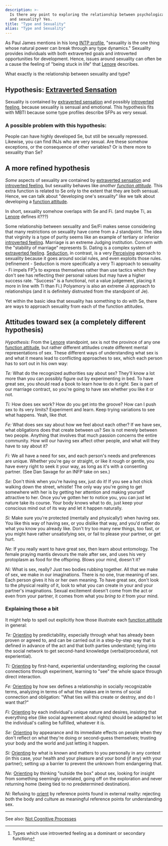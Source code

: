 ```yaml
---
description: >-
  Is there any point to exploring the relationship between psychological type
  and sexuality? Yes.
title: "Type and Sexuality"
alias: "Type and Sexuality"
---
```


As Paul James mentions in his long [INTP profile](https://web.archive.org/web/20071014043748/http://www.intp.org/intprofile.html), "sexuality is the one thing whose natural power can break through any type dynamics." Sexuality provides individuals with both extraverted goals and introverted opportunities for development. Hence, issues around sexuality can often be a cause the feeling of "being stuck in life" that [Lenore](/wiki/people-and-systems/lenore-thomson) describes.

What exactly is the relationship between sexuality and type?

## Hypothesis: [Extraverted Sensation](/wiki/function-attitude/attitudes/extraverted-sensing)

Sexuality is contained by [extraverted sensation](/wiki/function-attitude/attitudes/extraverted-sensing) and possibly [introverted feeling](/wiki/function-attitude/attitudes/introverted-feeling), because sexuality is sensual and emotional. This hypothesis fits with MBTI because some type profiles describe SFPs as very sexual.

### **A possible problem with this hypothesis:**

People can have highly developed Se, but still be sexually repressed. Likewise, you can find INJs who are very sexual. Are these somehow exceptions, or the consequence of other variables? Or is there more to sexuality than Se?

## A more refined hypothesis

_Some_ aspects of sexuality are contained by [extraverted sensation](/wiki/function-attitude/attitudes/extraverted-sensing) and [introverted feeling](/wiki/function-attitude/attitudes/introverted-feeling), but sexuality behaves like _another_ [_function attitude_](/wiki/fundamentals/function-attitude). This extra function is related to Se only to the extent that they are both sensual. Hence, we can talk about "developing one's sexuality" like we talk about developing a [function attitude](/wiki/fundamentals/function-attitude).

In short, sexuality somehow overlaps with Se and Fi. (and maybe Ti, as [Lenore](/wiki/people-and-systems/lenore-thomson) defines it???)

Some relationship between sexuality and Se/Fi makes sense considering that many restrictions on sexuality have come from a J standpoint. The idea that virginity is a type of purity seems like an example of tertiary or inferior [introverted feeling](/wiki/function-attitude/attitudes/introverted-feeling). Marriage is an extreme Judging institution. Concern with the "stability of marriage" represents Si. Dating is a complex system of [extraverted feeling](/wiki/function-attitude/attitudes/extraverted-feeling). [Seduction](/wiki/seduction), in contrast, is a very [Perceiving](/wiki/function-attitude/functions/perception) approach to sexuality because it goes around social rules, and even exploits those rules. (refinement - Seduction is more specifically a very Ti approach to sexuality - Fi impels FP[^1]s to express themselves rather than use tactics which they don't see has reflecting their personal values but may have a higher success rate. "Success" is a functional, not a value judgement, placing it more in line with Ti than Fi.) Polyamory is also an extreme Ji approach to relationships (and it is definitely distrusted from the standpoint of Je).

Yet within the basic idea that sexuality has something to do with Se, there are ways to approach sexuality from each of the function attitudes.

## Attitudes toward sex (a completely different hypothesis)

_Hypothesis:_ From the [Lenore](/wiki/people-and-systems/lenore-thomson) standpoint, sex is not the province of any one [function attitude](/wiki/fundamentals/function-attitude), but rather different attitudes create different mental representations of sex. These different ways of understanding what sex is and what it means lead to conflicting approaches to sex, which each person has to sort out in his own way:

_Te:_ What do the recognized authorities say about sex? They'll know a lot more than you can possibly figure out by experimenting in bed. To have great sex, you should read a book to learn how to do it _right._ Sex is part of our marriage contract, so you're going to have sex whether you like it or not.

_Ti:_ How does sex work? How do you get into the groove? How can I push sex to its very limits? Experiment and learn. Keep trying variations to see what happens. Yeah, like _that._

_Fe:_ What does sex say about how we feel about each other? If we have sex, what obligations does that create between us? Sex is not merely between two people. Anything that involves that much passion concerns the entire community. How will our having sex affect other people, and what will they have to say about it?

_Fi:_ We all have a need for sex, and each person's needs and preferences are unique. Whether you're gay or straight, or like it rough or gentle, you have every right to seek it your way, as long as it's with a consenting partner. (See Dan Savage for an INFP take on sex.)

_Se:_ Don't think when you're having sex, just do it! If you see a hot chick walking down the street, whistle! The only way you're going to get somewhere with her is by getting her attention and making yourself attractive to her. Once you've gotten her to notice you, you can just let nature take its course. Your body knows what to do, just keep your conscious mind out of its way and let it happen naturally.

_Si:_ Make sure you're protected (mentally and physically!) when having sex. You like this way of having sex, or you dislike that way, and you'd rather do what you know you already like. Don't try too many new things, too fast, or you might have rather unsatisfying sex, or fail to please your partner, or get hurt.

_Ne:_ If you really want to have great sex, then learn about entomology. The female praying mantis devours the male after sex, and uses his very protoplasm as food for the offspring. Blows your mind, doesn't it?

_Ni:_ What is sex, really? Just two bodies rubbing together. All that we make of sex, we make in our imaginations. There is no one, true meaning of sex. Each person gives it his or her own meaning. To have great sex, don't look to the physical reality of it, look to what you can create in your and your partner's imaginations. Sexual excitement doesn't come from the act or even from your partner, it comes from what you _bring to it_ from your mind.

### Explaining those a bit

It might help to spell out explicitly how those illustrate each [function attitude](/wiki/fundamentals/function-attitude) in general:

_Te:_ [Orienting](/wiki/sign-interpretation/orienting) by predictability, especially through what has already been proven or agreed to, and can be carried out in a step-by-step way that is defined in advance of the act and that both parties understand; tying into the social network to get second-hand knowledge (verbal/procedural, not experiential).

_Ti:_ [Orienting](/wiki/sign-interpretation/orienting) by first-hand, experiential understanding; exploring the causal connections through experiment, learning to "see" the whole space through direct interaction.

_Fe:_ [Orienting](/wiki/sign-interpretation/orienting) by how sex defines a relationship in socially recognizable terms, analyzing in terms of what the stakes are in terms of social connection and obligation: "What ties will this create or destroy, and do I want that?"

_Fi:_ [Orienting](/wiki/sign-interpretation/orienting) by each individual's unique nature and desires, insisting that everything else (like social agreement about rights) should be adapted to let the individual's calling be fulfilled, whatever it is.

_Se:_ [Orienting](/wiki/sign-interpretation/orienting) by appearance and its immediate effects on people when they don't reflect on what they're doing or second-guess themselves; trusting your body and the world and just letting it happen.

_Si:_ [Orienting](/wiki/sign-interpretation/orienting) by what is known and matters to you personally in any context (in this case, your health and your pleasure and your bond (if any) with your partner); setting up a barrier to prevent the unknown from endangering that.

_Ne:_ [Orienting](/wiki/sign-interpretation/orienting) by thinking "outside the box" about sex, looking for insight from something seemingly unrelated, going off on the exploration and never returning home (being tied to no predetermined destination).

_Ni:_ Refusing to [orient](/wiki/sign-interpretation/orienting) by reference points found in external reality: rejecting both the body and culture as meaningful reference points for understanding sex.

---

See also: [Not Cognitive Processes](/wiki/exegeses/not-personality/not-cognitive-processes)

[^1]: Types which use introverted feeling as a dominant or secondary function
